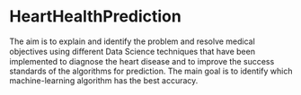 # HeartHealthPrediction
The aim is to explain and identify the problem and resolve medical objectives using diﬀerent Data Science techniques
that have been implemented to diagnose the heart disease and to improve the success standards of the algorithms for prediction.
The main goal is to identify which machine-learning algorithm has the best accuracy.
